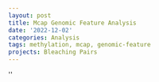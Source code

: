 ```yaml
---
layout: post
title: Mcap Genomic Feature Analysis
date: '2022-12-02'
categories: Analysis
tags: methylation, mcap, genomic-feature
projects: Bleaching Pairs
---
```



''



